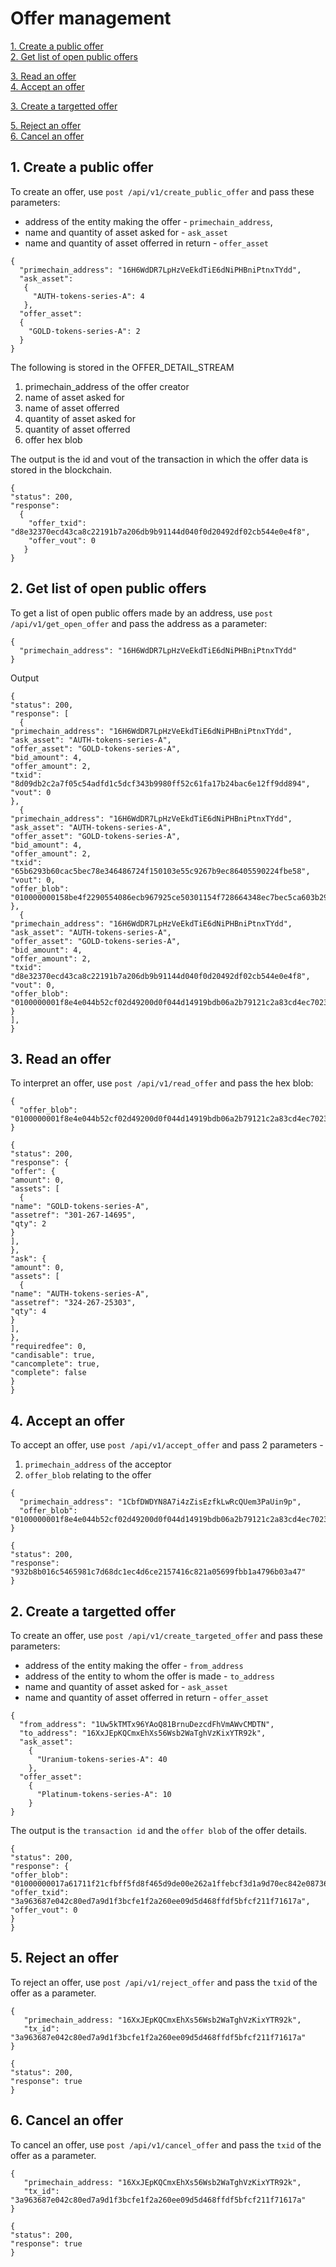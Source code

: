 # Offer management

[1. Create a public offer](#1-create-a-public-offer)   
[2. Get list of open public offers](#2-get-list-of-open-public-offers)   

[3. Read an offer](#3-read-an-offer)   
[4. Accept an offer](#4-accept-an-offer)   

[3. Create a targetted offer](#2-create-a-targetted-offer)   


[5. Reject an offer](#5-reject-an-offer)   
[6. Cancel an offer](#6-cancel-an-offer)   

## 1. Create a public offer
To create an offer, use `post /api/v1/create_public_offer` and pass these parameters:
* address of the entity making the offer - `primechain_address`, 
* name and quantity of asset asked for - `ask_asset` 
* name and quantity of asset offerred in return - `offer_asset`
```
{
  "primechain_address": "16H6WdDR7LpHzVeEkdTiE6dNiPHBniPtnxTYdd",
  "ask_asset": 
   {
     "AUTH-tokens-series-A": 4
   },
  "offer_asset": 
  {
    "GOLD-tokens-series-A": 2
  }
}
```
The following is stored in the OFFER_DETAIL_STREAM   
1. primechain_address of the offer creator
2. name of asset asked for
3. name of asset offerred
4. quantity of asset asked for
5. quantity of asset offerred
6. offer hex blob

The output is the id and vout of the transaction in which the offer data is stored in the blockchain.
```
{
"status": 200,
"response": 
  {
    "offer_txid": "d8e32370ecd43ca8c22191b7a206db9b91144d040f0d20492df02cb544e0e4f8",
    "offer_vout": 0
   }
}
```

## 2. Get list of open public offers
To get a list of open public offers made by an address, use `post /api/v1/get_open_offer` and pass the address as a  parameter:
```
{
  "primechain_address": "16H6WdDR7LpHzVeEkdTiE6dNiPHBniPtnxTYdd"
}
```
Output
```
{
"status": 200,
"response": [
  {
"primechain_address": "16H6WdDR7LpHzVeEkdTiE6dNiPHBniPtnxTYdd",
"ask_asset": "AUTH-tokens-series-A",
"offer_asset": "GOLD-tokens-series-A",
"bid_amount": 4,
"offer_amount": 2,
"txid": "8d09db2c2a7f05c54adfd1c5dcf343b9980ff52c61fa17b24bac6e12ff9dd894",
"vout": 0
},
  {
"primechain_address": "16H6WdDR7LpHzVeEkdTiE6dNiPHBniPtnxTYdd",
"ask_asset": "AUTH-tokens-series-A",
"offer_asset": "GOLD-tokens-series-A",
"bid_amount": 4,
"offer_amount": 2,
"txid": "65b6293b60cac5bec78e346486724f150103e55c9267b9ec86405590224fbe58",
"vout": 0,
"offer_blob": "010000000158be4f2290554086ecb967925ce50301154f728664348ec7bec5ca603b29b665000000006a473044022018726f00fad05632a1f2d72718d4e276c018a5196c47dc936167c7d1cedcb544022062678becdca71459438983490ef400e6a974d7597fe56135cfb3b0c54e7e6e28832103ab7548d8c3148110f595453ac491dfe45d271c92b88d0cfdd26b41eaa7bfbaa0ffffffff0100000000000000003776a914270c3ebee9d184df26275424af915236f51afddf88ac1c73706b71e77f0bebe4bd86bf4b6a225bb41c62d704000000000000007500000000"
},
  {
"primechain_address": "16H6WdDR7LpHzVeEkdTiE6dNiPHBniPtnxTYdd",
"ask_asset": "AUTH-tokens-series-A",
"offer_asset": "GOLD-tokens-series-A",
"bid_amount": 4,
"offer_amount": 2,
"txid": "d8e32370ecd43ca8c22191b7a206db9b91144d040f0d20492df02cb544e0e4f8",
"vout": 0,
"offer_blob": "0100000001f8e4e044b52cf02d49200d0f044d14919bdb06a2b79121c2a83cd4ec7023e3d800000000694630430220024cd963ec869126c15611ae168f39f4bfdcd507a8d7e3738d0792e5f9ae09b6021f236f20aca9966fde2fd7ec9c0046585d42901cff7d7e3676729a4e0dc69dbd832103ab7548d8c3148110f595453ac491dfe45d271c92b88d0cfdd26b41eaa7bfbaa0ffffffff0100000000000000003776a914270c3ebee9d184df26275424af915236f51afddf88ac1c73706b71e77f0bebe4bd86bf4b6a225bb41c62d704000000000000007500000000"
}
],
}
```

## 3. Read an offer
To interpret an offer, use `post /api/v1/read_offer` and pass the hex blob:
```
{
  "offer_blob": "0100000001f8e4e044b52cf02d49200d0f044d14919bdb06a2b79121c2a83cd4ec7023e3d800000000694630430220024cd963ec869126c15611ae168f39f4bfdcd507a8d7e3738d0792e5f9ae09b6021f236f20aca9966fde2fd7ec9c0046585d42901cff7d7e3676729a4e0dc69dbd832103ab7548d8c3148110f595453ac491dfe45d271c92b88d0cfdd26b41eaa7bfbaa0ffffffff0100000000000000003776a914270c3ebee9d184df26275424af915236f51afddf88ac1c73706b71e77f0bebe4bd86bf4b6a225bb41c62d704000000000000007500000000"
}
```
```
{
"status": 200,
"response": {
"offer": {
"amount": 0,
"assets": [
  {
"name": "GOLD-tokens-series-A",
"assetref": "301-267-14695",
"qty": 2
}
],
},
"ask": {
"amount": 0,
"assets": [
  {
"name": "AUTH-tokens-series-A",
"assetref": "324-267-25303",
"qty": 4
}
],
},
"requiredfee": 0,
"candisable": true,
"cancomplete": true,
"complete": false
}
}
```

## 4. Accept an offer
To accept an offer, use `post /api/v1/accept_offer` and pass 2 parameters - 
1. `primechain_address` of the acceptor   
2. `offer_blob` relating to the offer   
```
{
  "primechain_address": "1CbfDWDYN8A7i4zZisEzfkLwRcQUem3PaUin9p",
  "offer_blob": "0100000001f8e4e044b52cf02d49200d0f044d14919bdb06a2b79121c2a83cd4ec7023e3d800000000694630430220024cd963ec869126c15611ae168f39f4bfdcd507a8d7e3738d0792e5f9ae09b6021f236f20aca9966fde2fd7ec9c0046585d42901cff7d7e3676729a4e0dc69dbd832103ab7548d8c3148110f595453ac491dfe45d271c92b88d0cfdd26b41eaa7bfbaa0ffffffff0100000000000000003776a914270c3ebee9d184df26275424af915236f51afddf88ac1c73706b71e77f0bebe4bd86bf4b6a225bb41c62d704000000000000007500000000"
}
```
```
{
"status": 200,
"response": "932b8b016c5465981c7d68dc1ec4d6ce2157416c821a05699fbb1a4796b03a47"
}
```

## 2. Create a targetted offer
To create an offer, use `post /api/v1/create_targeted_offer` and pass these parameters:
* address of the entity making the offer - `from_address`   
* address of the entity to whom the offer is made - `to_address`   
* name and quantity of asset asked for - `ask_asset` 
* name and quantity of asset offerred in return - `offer_asset`
```
{
  "from_address": "1Uw5kTMTx96YAoQ81BrnuDezcdFhVmAWvCMDTN",
  "to_address": "16XxJEpKQCmxEhXs56Wsb2WaTghVzKixYTR92k",
  "ask_asset": 
    {
      "Uranium-tokens-series-A": 40
    },
  "offer_asset": 
    {
      "Platinum-tokens-series-A": 10
    }
}
```
The output is the `transaction id` and the `offer blob` of the offer details.
```
{
"status": 200,
"response": {
"offer_blob": "01000000017a61711f21cfbff5fd8f465d9de00e262a1ffebcf3d1a9d70ec842e08736963a000000006b483045022100871b3625760bbaad16c376bc082d93aac98393eebf9560293214d98ffd8b29ad0220172131642087078977c4c5c6c68b8178a0903219a6210cdc5e07c3e9bae9ea16832102be496ef6b719a8bf9f472fa778e490fc4dcbc333d133634a323c140a975244bdffffffff0100000000000000003776a914ceab8b6fd5876940500dc9e6e9e402b0424c34c888ac1c73706b712ca4a239e8175078e715648b47a58b4328000000000000007500000000",
"offer_txid": "3a963687e042c80ed7a9d1f3bcfe1f2a260ee09d5d468ffdf5bfcf211f71617a",
"offer_vout": 0
}
}
```




## 5. Reject an offer
To reject an offer, use `post /api/v1/reject_offer` and pass the `txid` of the offer as a parameter.
```
{
   "primechain_address: "16XxJEpKQCmxEhXs56Wsb2WaTghVzKixYTR92k",
   "tx_id": "3a963687e042c80ed7a9d1f3bcfe1f2a260ee09d5d468ffdf5bfcf211f71617a"
}
```
```
{
"status": 200,
"response": true
}
```

## 6. Cancel an offer
To cancel an offer, use `post /api/v1/cancel_offer` and pass the `txid` of the offer as a parameter.
```
{
   "primechain_address: "16XxJEpKQCmxEhXs56Wsb2WaTghVzKixYTR92k",
   "tx_id": "3a963687e042c80ed7a9d1f3bcfe1f2a260ee09d5d468ffdf5bfcf211f71617a"
}
```
```
{
"status": 200,
"response": true
}
```
